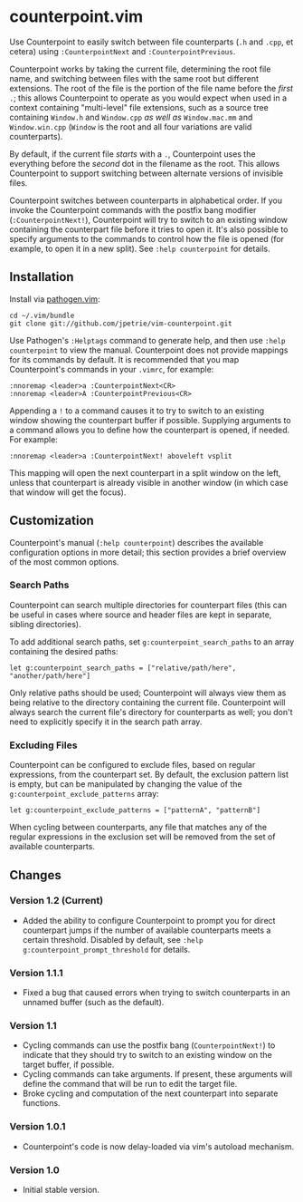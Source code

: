 # counterpoint.vim

Use Counterpoint to easily switch between file counterparts (`.h` and `.cpp`, et
cetera) using `:CounterpointNext` and `:CounterpointPrevious`.

Counterpoint works by taking the current file, determining the root file
name, and switching between files with the same root but different extensions.
The root of the file is the portion of the file name before the *first* `.`;
this allows Counterpoint to operate as you would expect when used in a
context containing "multi-level" file extensions, such as a source tree
containing `Window.h` and `Window.cpp` *as well as* `Window.mac.mm` and
`Window.win.cpp` (`Window` is the root and all four variations are valid
counterparts).

By default, if the current file *starts* with a `.`, Counterpoint uses the
everything before the *second* dot in the filename as the root. This allows
Counterpoint to support switching between alternate versions of invisible
files.

Counterpoint switches between counterparts in alphabetical order. If you invoke
the Counterpoint commands with the postfix bang modifier (`:CounterpointNext!`),
Counterpoint will try to switch to an existing window containing the counterpart
file before it tries to open it. It's also possible to specify arguments to the 
commands to control how the file is opened (for example, to open it in a new
split). See `:help counterpoint` for details.

## Installation

Install via [pathogen.vim](https://github.com/tpope/vim-pathogen):

    cd ~/.vim/bundle
    git clone git://github.com/jpetrie/vim-counterpoint.git

Use Pathogen's `:Helptags` command to generate help, and then use `:help counterpoint`
to view the manual. Counterpoint does not provide mappings for its commands by default.
It is recommended that you map Counterpoint's commands in your `.vimrc`, for example:

    :nnoremap <leader>a :CounterpointNext<CR>
    :nnoremap <leader>A :CounterpointPrevious<CR>

Appending a `!` to a command causes it to try to switch to an existing window showing
the counterpart buffer if possible. Supplying arguments to a command allows you to 
define how the counterpart is opened, if needed. For example:

    :nnoremap <leader>a :CounterpointNext! aboveleft vsplit

This mapping will open the next counterpart in a split window on the left, unless that
counterpart is already visible in another window (in which case that window will get
the focus).

## Customization

Counterpoint's manual (`:help counterpoint`) describes the available configuration
options in more detail; this section provides a brief overview of the most common
options.

### Search Paths

Counterpoint can search multiple directories for counterpart files (this can be useful
in cases where source and header files are kept in separate, sibling directories).

To add additional search paths, set `g:counterpoint_search_paths` to an array containing
the desired paths:

    let g:counterpoint_search_paths = ["relative/path/here", "another/path/here"]

Only relative paths should be used; Counterpoint will always view them as being relative
to the directory containing the current file. Counterpoint will always search the 
current file's directory for counterparts as well; you don't need to explicitly specify
it in the search path array.

### Excluding Files

Counterpoint can be configured to exclude files, based on regular expressions, from the
counterpart set. By default, the exclusion pattern list is empty, but can be manipulated
by changing the value of the `g:counterpoint_exclude_patterns` array:

    let g:counterpoint_exclude_patterns = ["patternA", "patternB"]

When cycling between counterparts, any file that matches any of the regular expressions
in the exclusion set will be removed from the set of available counterparts.

## Changes

### Version 1.2 (Current)

 - Added the ability to configure Counterpoint to prompt you for direct counterpart
   jumps if the number of available counterparts meets a certain threshold. Disabled
   by default, see `:help g:counterpoint_prompt_threshold` for details.

### Version 1.1.1

 - Fixed a bug that caused errors when trying to switch counterparts in an unnamed
   buffer (such as the default).

### Version 1.1

 - Cycling commands can use the postfix bang (`CounterpointNext!`) to indicate that they
   should try to switch to an existing window on the target buffer, if possible.
 - Cycling commands can take arguments. If present, these arguments will define the
   command that will be run to edit the target file.
 - Broke cycling and computation of the next counterpart into separate functions.

### Version 1.0.1

 - Counterpoint's code is now delay-loaded via vim's autoload mechanism.

### Version 1.0

 - Initial stable version.

